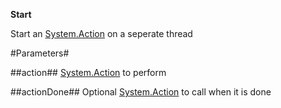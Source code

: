 **Start**

Start an [System.Action](System.Action) on a seperate thread

#Parameters#


##action##
[System.Action](System.Action) to perform

##actionDone##
Optional [System.Action](System.Action) to call when it is done
